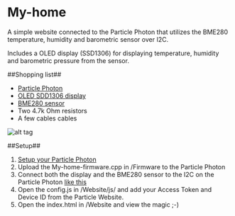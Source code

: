 # My-home #
A simple website connected to the Particle Photon that utilizes the BME280 temperature, humidity and barometric sensor over I2C. 

Includes a OLED display (SSD1306) for displaying temperature, humidity and barometric pressure from the sensor.


##Shopping list##
* [Particle Photon](https://store.particle.io/collections/photon)
* [OLED SDD1306 display](https://www.adafruit.com/products/938)
* [BME280 sensor](https://www.adafruit.com/products/2652)
* Two 4.7k Ohm resistors
* A few cables cables


![alt tag](https://github.com/sandtorv/My-home/blob/master/Images/Overview.png "How it looks")

##Setup##
1. [Setup your Particle Photon](https://docs.particle.io/guide/getting-started/intro/)
2. Upload the My-home-firmware.cpp in /Firmware to the Particle Photon
3. Connect both the display and the BME280 sensor to the I2C on the Particle Photon [like this](https://docs.particle.io/reference/firmware/photon/#wire-i2c-)
4. Open the config.js in /Website/js/ and add your Access Token and Device ID from the Particle Website.
5. Open the index.html in /Website and view the magic ;-)